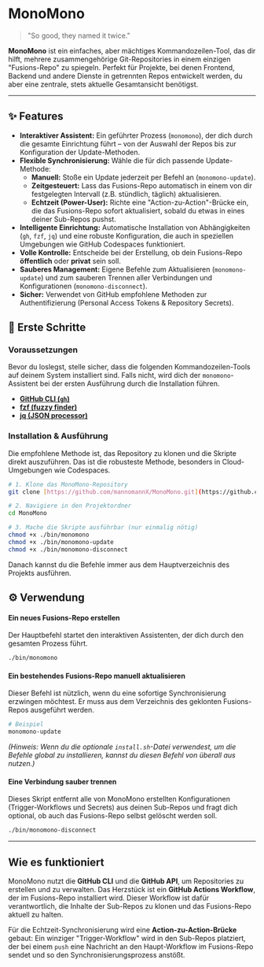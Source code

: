 # MonoMono

> "So good, they named it twice."

**MonoMono** ist ein einfaches, aber mächtiges Kommandozeilen-Tool, das dir hilft, mehrere zusammengehörige Git-Repositories in einem einzigen "Fusions-Repo" zu spiegeln. Perfekt für Projekte, bei denen Frontend, Backend und andere Dienste in getrennten Repos entwickelt werden, du aber eine zentrale, stets aktuelle Gesamtansicht benötigst.

---

## ✨ Features

* **Interaktiver Assistent:** Ein geführter Prozess (`monomono`), der dich durch die gesamte Einrichtung führt – von der Auswahl der Repos bis zur Konfiguration der Update-Methoden.
* **Flexible Synchronisierung:** Wähle die für dich passende Update-Methode:
    * **Manuell:** Stoße ein Update jederzeit per Befehl an (`monomono-update`).
    * **Zeitgesteuert:** Lass das Fusions-Repo automatisch in einem von dir festgelegten Intervall (z.B. stündlich, täglich) aktualisieren.
    * **Echtzeit (Power-User):** Richte eine "Action-zu-Action"-Brücke ein, die das Fusions-Repo sofort aktualisiert, sobald du etwas in eines deiner Sub-Repos pushst.
* **Intelligente Einrichtung:** Automatische Installation von Abhängigkeiten (`gh`, `fzf`, `jq`) und eine robuste Konfiguration, die auch in speziellen Umgebungen wie GitHub Codespaces funktioniert.
* **Volle Kontrolle:** Entscheide bei der Erstellung, ob dein Fusions-Repo **öffentlich** oder **privat** sein soll.
* **Sauberes Management:** Eigene Befehle zum Aktualisieren (`monomono-update`) und zum sauberen Trennen aller Verbindungen und Konfigurationen (`monomono-disconnect`).
* **Sicher:** Verwendet von GitHub empfohlene Methoden zur Authentifizierung (Personal Access Tokens & Repository Secrets).

## 🚀 Erste Schritte

### Voraussetzungen

Bevor du loslegst, stelle sicher, dass die folgenden Kommandozeilen-Tools auf deinem System installiert sind. Falls nicht, wird dich der `monomono`-Assistent bei der ersten Ausführung durch die Installation führen.

* [**GitHub CLI (`gh`)**](https://cli.github.com/)
* [**fzf (fuzzy finder)**](https://github.com/junegunn/fzf)
* [**jq (JSON processor)**](https://stedolan.github.io/jq/)

### Installation & Ausführung

Die empfohlene Methode ist, das Repository zu klonen und die Skripte direkt auszuführen. Das ist die robusteste Methode, besonders in Cloud-Umgebungen wie Codespaces.

```bash
# 1. Klone das MonoMono-Repository
git clone [https://github.com/mannomannX/MonoMono.git](https://github.com/mannomannX/MonoMono.git)

# 2. Navigiere in den Projektordner
cd MonoMono

# 3. Mache die Skripte ausführbar (nur einmalig nötig)
chmod +x ./bin/monomono
chmod +x ./bin/monomono-update
chmod +x ./bin/monomono-disconnect
```

Danach kannst du die Befehle immer aus dem Hauptverzeichnis des Projekts ausführen.

## ⚙️ Verwendung

#### Ein neues Fusions-Repo erstellen
Der Hauptbefehl startet den interaktiven Assistenten, der dich durch den gesamten Prozess führt.

```bash
./bin/monomono
```

#### Ein bestehendes Fusions-Repo manuell aktualisieren
Dieser Befehl ist nützlich, wenn du eine sofortige Synchronisierung erzwingen möchtest. Er muss aus dem Verzeichnis des geklonten Fusions-Repos ausgeführt werden.

```bash
# Beispiel
monomono-update
```
*(Hinweis: Wenn du die optionale `install.sh`-Datei verwendest, um die Befehle global zu installieren, kannst du diesen Befehl von überall aus nutzen.)*


#### Eine Verbindung sauber trennen
Dieses Skript entfernt alle von MonoMono erstellten Konfigurationen (Trigger-Workflows und Secrets) aus deinen Sub-Repos und fragt dich optional, ob auch das Fusions-Repo selbst gelöscht werden soll.

```bash
./bin/monomono-disconnect
```

---

## Wie es funktioniert

MonoMono nutzt die **GitHub CLI** und die **GitHub API**, um Repositories zu erstellen und zu verwalten. Das Herzstück ist ein **GitHub Actions Workflow**, der im Fusions-Repo installiert wird. Dieser Workflow ist dafür verantwortlich, die Inhalte der Sub-Repos zu klonen und das Fusions-Repo aktuell zu halten.

Für die Echtzeit-Synchronisierung wird eine **Action-zu-Action-Brücke** gebaut: Ein winziger "Trigger-Workflow" wird in den Sub-Repos platziert, der bei einem `push` eine Nachricht an den Haupt-Workflow im Fusions-Repo sendet und so den Synchronisierungsprozess anstößt.
